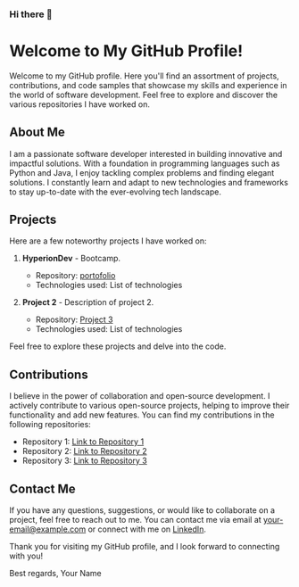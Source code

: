 ### Hi there 👋

<!--
**onisimb/onisimb** is a ✨ _special_ ✨ repository because its `README.md` (this file) appears on your GitHub profile.

Here are some ideas to get you started:

- 🔭 I’m currently working on ...
- 🌱 I’m currently learning ...
- 👯 I’m looking to collaborate on ...
- 🤔 I’m looking for help with ...
- 💬 Ask me about ...
- 📫 How to reach me: ...
- 😄 Pronouns: ...
- ⚡ Fun fact: ...
-->
# Welcome to My GitHub Profile!

Welcome to my GitHub profile. Here you'll find an assortment of projects, contributions, and code samples that showcase my skills and experience in the world of software development. Feel free to explore and discover the various repositories I have worked on.

## About Me

I am a passionate software developer interested in building innovative and impactful solutions. With a foundation in programming languages such as Python and Java, I enjoy tackling complex problems and finding elegant solutions. I constantly learn and adapt to new technologies and frameworks to stay up-to-date with the ever-evolving tech landscape.

## Projects

Here are a few noteworthy projects I have worked on:

1. **HyperionDev** - Bootcamp.
   - Repository: [portofolio](#[Python](https://github.com/onisimb/portofolio/tree/20cc1b5c852ec5841438cbd46e3ca61c2b51095a/Python))
   - Technologies used: List of technologies

2. **Project 2** - Description of project 2.
   - Repository: [Project 3](link-to-repo)
   - Technologies used: List of technologies

Feel free to explore these projects and delve into the code.

## Contributions

I believe in the power of collaboration and open-source development. I actively contribute to various open-source projects, helping to improve their functionality and add new features. You can find my contributions in the following repositories:

- Repository 1: [Link to Repository 1](link-to-repo)
- Repository 2: [Link to Repository 2](link-to-repo)
- Repository 3: [Link to Repository 3](link-to-repo)

## Contact Me

If you have any questions, suggestions, or would like to collaborate on a project, feel free to reach out to me. You can contact me via email at [your-email@example.com](mailto:your-email@example.com) or connect with me on [LinkedIn](https://www.linkedin.com/in/your-linkedin-profile).

Thank you for visiting my GitHub profile, and I look forward to connecting with you!

Best regards,
Your Name
